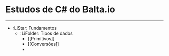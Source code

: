 # Estudos de C# do Balta.io
---

- :LiStar: Fundamentos
	- :LiFolder: Tipos de dados
		- [[Primitivos]]
		- [[Conversões]]
		- 